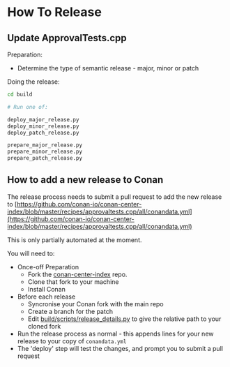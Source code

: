 <a id="top"></a>
# How To Release

## Update ApprovalTests.cpp

Preparation:

- Determine the type of semantic release - major, minor or patch 

Doing the release:

```bash
cd build

# Run one of:

deploy_major_release.py
deploy_minor_release.py
deploy_patch_release.py

prepare_major_release.py
prepare_minor_release.py
prepare_patch_release.py
```

## How to add a new release to Conan

The release process needs to submit a pull request to add the new release to [https://github.com/conan-io/conan-center-index/blob/master/recipes/approvaltests.cpp/all/conandata.yml](https://github.com/conan-io/conan-center-index/blob/master/recipes/approvaltests.cpp/all/conandata.yml)

This is only partially automated at the moment.

You will need to:

* Once-off Preparation
    * Fork the [conan-center-index](https://github.com/conan-io/conan-center-index/) repo.
    * Clone that fork to your machine
    * Install Conan
* Before each release
    * Syncronise your Conan fork with the main repo
    * Create a branch for the patch
    * Edit [build/scripts/release_details.py](/build/scripts/release_details.py) to give the relative path to your cloned fork
* Run the release process as normal - this appends lines for your new release to your copy of `conandata.yml`
* The 'deploy' step will test the changes, and prompt you to submit a pull request
